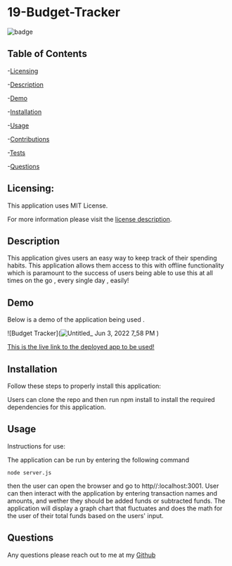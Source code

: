 # 19-Budget-Tracker
 ![badge](https://img.shields.io/badge/license-MITLicense-brightorange)
  
  ## Table of Contents 
  
-[Licensing](#Licensing)

-[Description](#description)

-[Demo](#Demo)

-[Installation](#Installation)

-[Usage](#Usage)

-[Contributions](#Contributions)

-[Tests](#Tests)

-[Questions](#Questions)

  ## Licensing:
 
  This application uses MIT License.

  For more information please visit the [license description](https://choosealicense.com/licenses/mit/).

  ## Description 

  This application gives users an easy way to keep track of their spending habits. This application allows them access to this with offline functionality which is paramount to the success of users being able to use this at all times on the go , every single day , easily!
  
  ## Demo 
  
  Below is a demo of the application being used . 
  
  ![Budget Tracker](![Untitled_ Jun 3, 2022 7_58 PM](https://user-images.githubusercontent.com/95522881/171977236-d7cd8885-429c-4ca4-9db8-920a4f6627ee.gif)
)
  
  
  [This is the live link to the deployed app to be used!](https://polar-sierra-31822.herokuapp.com/)
  

  ## Installation 
  Follow these steps to properly install this application:

  Users can clone the repo and then run npm install to install the required dependencies for this application.

  ## Usage 
  Instructions for use:

  The application can be run by entering the following command 
  ~~~
  node server.js
  ~~~
  then the user can open the browser and go to http//:localhost:3001. User can then interact with the application by entering transaction names and amounts, and wether they should be added funds or subtracted funds. The application will display a graph chart that fluctuates and does the math for the user of their total funds based on the users' input. 


  ## Questions 
  Any questions please reach out to me at my [Github](https://github.com/jimbn)
 
